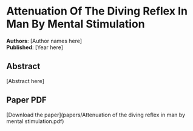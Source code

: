 # Attenuation Of The Diving Reflex In Man By Mental Stimulation

**Authors**: [Author names here]  
**Published**: [Year here]

## Abstract

[Abstract here]

## Paper PDF

[Download the paper](papers/Attenuation of the diving reflex in man by mental stimulation.pdf)
